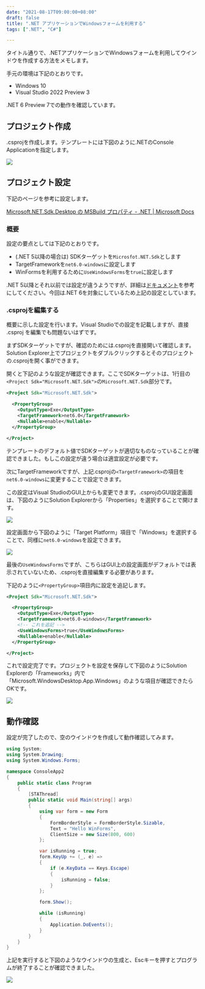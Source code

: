 ```yaml
---
date: "2021-08-17T09:00:00+08:00"
draft: false
title: ".NET アプリケーションでWindowsフォームを利用する"
tags: [".NET", "C#"]

---
```



タイトル通りで、.NETアプリケーションでWindowsフォームを利用してウインドウを作成する方法をメモします。

手元の環境は下記のとおりです。

- Windows 10
- Visual Studio 2022 Preview 3 

.NET 6 Preview 7での動作を確認しています。


## プロジェクト作成

.csprojを作成します。テンプレートには下図のように.NETのConsole Applicationを指定します。

![](./2021-08-17-06-01-02.png)


## プロジェクト設定

下記のページを参考に設定します。

[Microsoft.NET.Sdk.Desktop の MSBuild プロパティ - .NET | Microsoft Docs](https://docs.microsoft.com/ja-jp/dotnet/core/project-sdk/msbuild-props-desktop#usewindowsforms)

### 概要

設定の要点としては下記のとおりです。

- (.NET 5以降の場合は) SDKターゲットを`Microsfot.NET.Sdk`とします
- TargetFrameworkを`net6.0-windows`に設定します
- WinFormsを利用するために`UseWindowsForms`を`true`に設定します

.NET 5以降とそれ以前では設定が違うようですが、詳細は[ドキュメント](https://docs.microsoft.com/ja-jp/dotnet/core/project-sdk/msbuild-props-desktop#usewindowsforms)を参考にしてください。今回は.NET 6を対象にしているため上記の設定としています。


### .csprojを編集する

概要に示した設定を行います。Visual Studioでの設定を記載しますが、直接 .csproj を編集でも問題ないはずです。

まずSDKターゲットですが、確認のためには.csprojを直接開いて確認します。Solution Explorer上でプロジェクトをダブルクリックするとそのプロジェクトの.csprojを開く事ができます。

開くと下記のような設定が確認できます。ここでSDKターゲットは、1行目の`<Project Sdk="Microsoft.NET.Sdk">`の`Microsoft.NET.Sdk`部分です。


```xml
<Project Sdk="Microsoft.NET.Sdk">

  <PropertyGroup>
    <OutputType>Exe</OutputType>
    <TargetFramework>net6.0</TargetFramework>
    <Nullable>enable</Nullable>
  </PropertyGroup>

</Project>
```

テンプレートのデフォルト値でSDKターゲットが適切なものなっていることが確認できました。もしこの設定が違う場合は適宜設定が必要です。

次にTargetFrameworkですが、上記.csprojの`<TargetFramework>`の項目を`net6.0-windows`に変更することで設定できます。

この設定はVisual StudioのGUI上からも変更できます。.csprojのGUI設定画面は、下図のようにSolution Explorerから「Properties」を選択することで開けます。

![](./2021-08-17-06-19-00.png)

設定画面から下図のように「Target Platform」項目で「Windows」を選択することで、同様に`net6.0-windows`を設定できます。

![](./2021-08-17-06-20-35.png)


最後の`UseWindowsForms`ですが、こちらはGUI上の設定画面がデフォルトでは表示されていないため、.csprojを直接編集する必要があります。

下記のように`<PropertyGroup>`項目内に設定を追記します。


```xml
<Project Sdk="Microsoft.NET.Sdk">

  <PropertyGroup>
    <OutputType>Exe</OutputType>
    <TargetFramework>net6.0-windows</TargetFramework>
    <!-- これを追記 -->
    <UseWindowsForms>true</UseWindowsForms>
    <Nullable>enable</Nullable>
  </PropertyGroup>

</Project>
```


これで設定完了です。プロジェクトを設定を保存して下図のようにSolution Explorerの「Frameworks」内で「Microsoft.WindowsDesktop.App.Windows」のような項目が確認できたらOKです。


![](./2021-08-17-06-26-09.png)


## 動作確認

設定が完了したので、空のウインドウを作成して動作確認してみます。

```cs
using System;
using System.Drawing;
using System.Windows.Forms;

namespace ConsoleApp2
{
    public static class Program
    {
        [STAThread]
        public static void Main(string[] args)
        {
            using var form = new Form
            {
                FormBorderStyle = FormBorderStyle.Sizable,
                Text = "Hello WinForms",
                ClientSize = new Size(800, 600)
            };

            var isRunning = true;
            form.KeyUp += (_, e) =>
            {
                if (e.KeyData == Keys.Escape)
                {
                    isRunning = false;
                }
            };

            form.Show();

            while (isRunning)
            {
                Application.DoEvents();
            }
        }
    }
}
```

上記を実行すると下図のようなウインドウの生成と、Escキーを押すとプログラムが終了することが確認できました。

![](./2021-08-17-06-38-00.png)